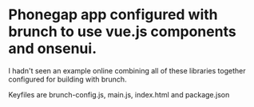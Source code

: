 # Phonegap app configured with brunch to use vue.js components and onsenui.

I hadn't seen an example online combining all of these libraries together configured for building with brunch.

Keyfiles are brunch-config.js, main.js, index.html and package.json
